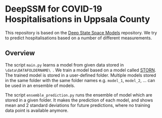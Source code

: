 # DeepSSM for COVID-19 Hospitalisations in Uppsala County

This repository is based on the [Deep State Space Models](https://github.com/dgedon/DeepSSM_SysID) repository. We try to predict hospitalisations based on a number of different measurements.

## Overview

The script `main.py` learns a model from given data stored in `\data\DATAFOLDERNAME\ `. We train a model based on a model called [STORN](https://arxiv.org/abs/1411.7610). The trained model is stored in a user-defined folder. Multiple models stored in the same folder with the same folder names e.g. `model_1`, `model_2`, ... can be used in an ensemble of models. 

The script `ensemble_prediction.py` runs the ensemble of model which are stored in a given folder. It makes the prediction of each model, and shows mean and 2 standard deviations for future predictions, where no training data point is available anymore.